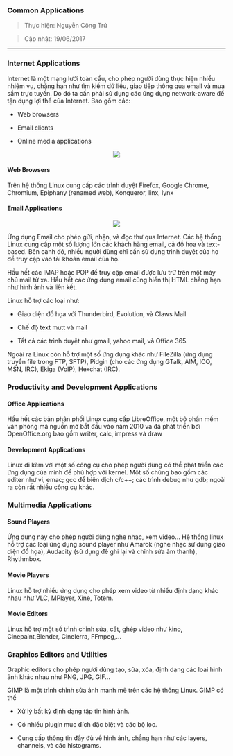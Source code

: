 

### Common Applications

> Thực hiện: Nguyễn Công Trứ

> Cập nhật: 19/06/2017

***

### Internet Applications

Internet là một mạng lưới toàn cầu, cho phép người dùng thực hiện nhiều nhiệm vụ, chẳng hạn như tìm kiếm dữ liệu, giao tiếp thông qua email và mua sắm trực tuyến. Do đó ta cần phải sử dụng các ứng dụng network-aware để tận dụng lợi thế của Internet. Bao gồm các:

- Web browsers

- Email clients

- Online media applications

<p align="center"><img src="https://github.com/hellsins/sysadmin_level1/blob/master/Task43_Linux_Course_01_LFS101/Chapter_06/Images/1.png"></p>


#### Web Browsers

Trên hệ thống Linux cung cấp các trình duyệt Firefox, Google Chrome, Chromium, Epiphany (renamed web), Konqueror, linx, lynx

#### Email Applications

<p align="center"><img src="https://github.com/hellsins/sysadmin_level1/blob/master/Task43_Linux_Course_01_LFS101/Chapter_06/Images/1.png"></p>

Ứng dụng Email cho phép gửi, nhận, và đọc thư qua Internet. Các hệ thống Linux cung cấp một số lượng lớn các khách hàng email, cả đồ họa và text-based. Bên cạnh đó, nhiều người dùng chỉ cần sử dụng trình duyệt của họ để truy cập vào tài khoản email của họ. 

Hầu hết các IMAP hoặc POP để truy cập email được lưu trữ trên một máy chủ mail từ xa. Hầu hết các ứng dụng email cũng hiển thị HTML chẳng hạn như hình ảnh và liên kết.

Linux hỗ trợ các loại như:

- Giao diện đồ họa với Thunderbird, Evolution, và Claws Mail

- Chế độ text mutt và mail

- Tất cả các trình duyệt như gmail, yahoo mail, và Office 365.

Ngoài ra Linux còn hỗ trợ một số ứng dụng khác như FileZilla (ứng dụng truyền file trong FTP, SFTP), Pidgin (cho các ứng dụng GTalk, AIM, ICQ, MSN, IRC), Ekiga (VoIP), Hexchat (IRC).

### Productivity and Development Applications

#### Office Applications

Hầu hết các bản phân phối Linux cung cấp LibreOffice, một bộ phần mềm văn phòng mã nguồn mở bắt đầu vào năm 2010 và đã phát triển bởi OpenOffice.org bao gồm writer, calc, impress và draw

#### Development Applications

Linux đi kèm với một số công cụ cho phép người dùng có thể phát triển các ứng dụng của mình để phù hợp với kernel. Một số chúng bao gồm các editer như vi, emac; gcc để biên dịch c/c++; các trình debug như gdb; ngoài ra còn rất nhiều công cụ khác.

### Multimedia Applications

#### Sound Players

Ứng dụng này cho phép người dùng nghe nhạc, xem video... Hệ thống linux hỗ trợ các loại ứng dụng sound player như Amarok (nghe nhạc sử dụng giao diện đồ họa), Audacity (sử dụng để ghi lại và chỉnh sửa âm thanh), Rhythmbox.

#### Movie Players

Linux hỗ trợ nhiều ứng dụng cho phép xem video từ nhiều định dạng khác nhau như VLC, MPlayer, Xine, Totem.

#### Movie Editors

Linux hỗ trợ một số trình chỉnh sửa, cắt, ghép video như kino, Cinepaint,Blender, Cinelerra, FFmpeg,...

### Graphics Editors and Utilities  

Graphic editors  cho phép người dùng tạo, sửa, xóa, định dạng các loại hình ảnh khác nhau như PNG, JPG, GIF...

GIMP là một trình chỉnh sửa ảnh mạnh mẽ trên các hệ thống Linux. GIMP có thể 

- Xử lý bất kỳ định dạng tập tin hình ảnh. 

- Có nhiều plugin mục đích đặc biệt và các bộ lọc. 

- Cung cấp thông tin đầy đủ về hình ảnh, chẳng hạn như các layers, channels, và các histograms.